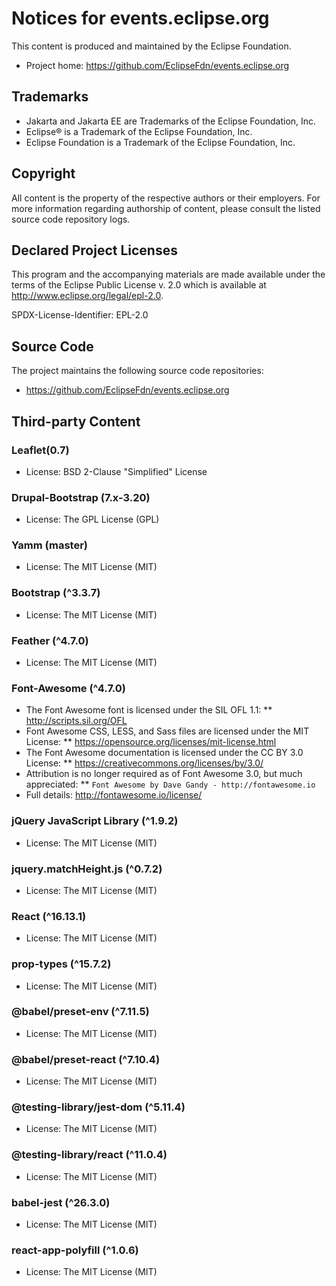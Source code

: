 # Notices for events.eclipse.org

This content is produced and maintained by the Eclipse Foundation.

* Project home: https://github.com/EclipseFdn/events.eclipse.org

## Trademarks

* Jakarta and Jakarta EE are Trademarks of the Eclipse Foundation, Inc.
* Eclipse® is a Trademark of the Eclipse Foundation, Inc.
* Eclipse Foundation is a Trademark of the Eclipse Foundation, Inc.

## Copyright

All content is the property of the respective authors or their employers. For
more information regarding authorship of content, please consult the listed
source code repository logs.

## Declared Project Licenses

This program and the accompanying materials are made available under the terms
of the Eclipse Public License v. 2.0 which is available at
http://www.eclipse.org/legal/epl-2.0.

SPDX-License-Identifier: EPL-2.0

## Source Code

The project maintains the following source code repositories:

* https://github.com/EclipseFdn/events.eclipse.org

## Third-party Content

### Leaflet(0.7)

* License: BSD 2-Clause "Simplified" License

### Drupal-Bootstrap (7.x-3.20)

* License: The GPL License (GPL)

### Yamm (master)

* License: The MIT License (MIT)

### Bootstrap (^3.3.7)

* License: The MIT License (MIT)

### Feather (^4.7.0)

* License: The MIT License (MIT)

### Font-Awesome (^4.7.0)

* The Font Awesome font is licensed under the SIL OFL 1.1:
** http://scripts.sil.org/OFL
* Font Awesome CSS, LESS, and Sass files are licensed under the MIT License:
** https://opensource.org/licenses/mit-license.html
* The Font Awesome documentation is licensed under the CC BY 3.0 License:
** https://creativecommons.org/licenses/by/3.0/
* Attribution is no longer required as of Font Awesome 3.0, but much appreciated:
** `Font Awesome by Dave Gandy - http://fontawesome.io`
* Full details: http://fontawesome.io/license/

### jQuery JavaScript Library (^1.9.2)

* License: The MIT License (MIT)

### jquery.matchHeight.js (^0.7.2)

* License: The MIT License (MIT)

### React (^16.13.1)

* License: The MIT License (MIT)

### prop-types (^15.7.2)
* License: The MIT License (MIT)

### @babel/preset-env (^7.11.5)

* License: The MIT License (MIT)

### @babel/preset-react (^7.10.4)
* License: The MIT License (MIT)

### @testing-library/jest-dom (^5.11.4)

* License: The MIT License (MIT)

### @testing-library/react (^11.0.4)

* License: The MIT License (MIT)

### babel-jest (^26.3.0)

* License: The MIT License (MIT)

### react-app-polyfill (^1.0.6)

* License: The MIT License (MIT)
